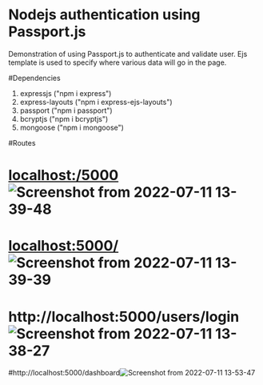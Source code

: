 # Nodejs authentication using Passport.js
 Demonstration of using Passport.js to authenticate and validate user.
 Ejs template is used to specify where various data will go in the page.
 
 #Dependencies
 1. expressjs ("npm i express") 
 2. express-layouts ("npm i express-ejs-layouts")
 3. passport ("npm i passport")
 4. bcryptjs ("npm i bcryptjs")
 5. mongoose ("npm i mongoose")

#Routes
 # [localhost:/5000](http://localhost:5000/)![Screenshot from 2022-07-11 13-39-48](https://user-images.githubusercontent.com/88592710/178229430-a57c8be8-46bf-456e-bfd4-596175ce0b77.png)

 # [localhost:5000/](http://localhost:5000/users/register)![Screenshot from 2022-07-11 13-39-39](https://user-images.githubusercontent.com/88592710/178229979-c04de0bd-4fb4-4d94-b547-f6231dbe1525.png)

 # http://localhost:5000/users/login![Screenshot from 2022-07-11 13-38-27](https://user-images.githubusercontent.com/88592710/178230075-f697090e-0471-4b91-b7a2-a4d757245e4b.png)
 
 #http://localhost:5000/dashboard![Screenshot from 2022-07-11 13-53-47](https://user-images.githubusercontent.com/88592710/178230401-521c4231-516c-463b-8ab2-e307b73b5d56.png)

